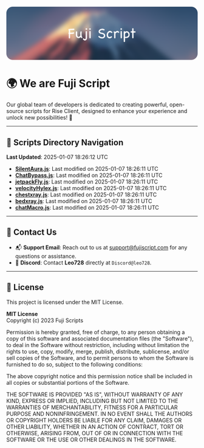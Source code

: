 ![Banner](.github/b.webp)

# 🌍 **We are Fuji Script**

Our global team of developers is dedicated to creating powerful, open-source scripts for Rise Client, designed to enhance your experience and unlock new possibilities! 🌟

---
<!-- SCRIPTS_NAVIGATION_START -->
## 📂 **Scripts Directory Navigation**

**Last Updated**: 2025-01-07 18:26:12 UTC

- **[SilentAura.js](scripts/SilentAura.js)**: Last modified on 2025-01-07 18:26:11 UTC
- **[ChatBypass.js](scripts/ChatBypass.js)**: Last modified on 2025-01-07 18:26:11 UTC
- **[jetpackFly.js](scripts/jetpackFly.js)**: Last modified on 2025-01-07 18:26:11 UTC
- **[velocityHylex.js](scripts/velocityHylex.js)**: Last modified on 2025-01-07 18:26:11 UTC
- **[chestxray.js](scripts/chestxray.js)**: Last modified on 2025-01-07 18:26:11 UTC
- **[bedxray.js](scripts/bedxray.js)**: Last modified on 2025-01-07 18:26:11 UTC
- **[chatMacro.js](scripts/chatMacro.js)**: Last modified on 2025-01-07 18:26:11 UTC

<!-- SCRIPTS_NAVIGATION_END -->

---

## 💬 **Contact Us**  
- 📬 **Support Email**: Reach out to us at [support@fujiscript.com](mailto:support@fujiscript.com) for any questions or assistance.  
- 💬 **Discord**: Contact **Leo728** directly at `Discord@leo728`.

---

## 📜 **License**

This project is licensed under the MIT License.  

**MIT License**  
Copyright (c) 2023 Fuji Scripts  

Permission is hereby granted, free of charge, to any person obtaining a copy of this software and associated documentation files (the "Software"), to deal in the Software without restriction, including without limitation the rights to use, copy, modify, merge, publish, distribute, sublicense, and/or sell copies of the Software, and to permit persons to whom the Software is furnished to do so, subject to the following conditions:  

The above copyright notice and this permission notice shall be included in all copies or substantial portions of the Software.  

THE SOFTWARE IS PROVIDED "AS IS", WITHOUT WARRANTY OF ANY KIND, EXPRESS OR IMPLIED, INCLUDING BUT NOT LIMITED TO THE WARRANTIES OF MERCHANTABILITY, FITNESS FOR A PARTICULAR PURPOSE AND NONINFRINGEMENT. IN NO EVENT SHALL THE AUTHORS OR COPYRIGHT HOLDERS BE LIABLE FOR ANY CLAIM, DAMAGES OR OTHER LIABILITY, WHETHER IN AN ACTION OF CONTRACT, TORT OR OTHERWISE, ARISING FROM, OUT OF OR IN CONNECTION WITH THE SOFTWARE OR THE USE OR OTHER DEALINGS IN THE SOFTWARE.  
